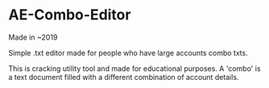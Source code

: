 # AE-Combo-Editor
Made in ~2019

Simple .txt editor made for people who have large accounts combo txts. 

This is cracking utility tool and made for educational purposes. A 'combo' is a text document filled with a different combination of account details.
